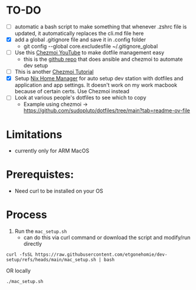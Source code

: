 # TO-DO
- [ ] automatic a bash script to make something that whenever .zshrc file is updated, it automatically replaces the cli.md file here
- [X] add a global .gitignore file and save it in .config folder
	- git config --global core.excludesfile ~/.gitignore_global 
- [ ] Use this [Chezmoi YouTube](https://youtu.be/-RkANM9FfTM?si=CoKFs_fzKWlJnxiY) to make dotfile management easy
    - this is the [github repo](https://github.com/logandonley/dotfiles) that does ansible and chezmoi to automate dev setup
- [ ] This is another [Chezmoi Tutorial](https://medium.com/@alfor93/cross-platform-dotfiles-with-chezmoi-nix-brew-and-devpod-0fd478e40ce)
- [X] Setup [Nix Home Manager](https://www.youtube.com/watch?v=xXlCcdPz6Vc) for auto setup dev station with dotfiles and application and app settings. It doesn't work on my work macbook because of certain certs. Use Chezmoi instead
- [ ] Look at various people's dotfiles to see which to copy 
  - Example using chezmoi -> https://github.com/sudopluto/dotfiles/tree/main?tab=readme-ov-file

# Limitations
- currently only for ARM MacOS

# Prerequistes:
- Need curl to be installed on your OS

# Process
1. Run the `mac_setup.sh`
	- can do this via curl command or download the script and modify/run directly
```
curl -fsSL https://raw.githubusercontent.com/etgonehomie/dev-setup/refs/heads/main/mac_setup.sh | bash
```
OR locally
```
./mac_setup.sh
```
